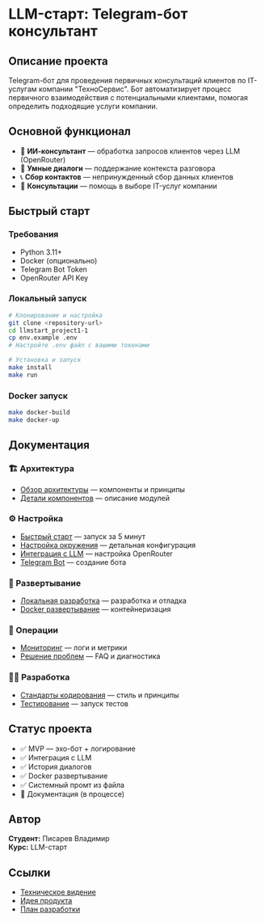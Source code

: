 # LLM-старт: Telegram-бот консультант

## Описание проекта

Telegram-бот для проведения первичных консультаций клиентов по IT-услугам компании "ТехноСервис". Бот автоматизирует процесс первичного взаимодействия с потенциальными клиентами, помогая определить подходящие услуги компании.

## Основной функционал

- 🤖 **ИИ-консультант** — обработка запросов клиентов через LLM (OpenRouter)
- 💬 **Умные диалоги** — поддержание контекста разговора
- 📞 **Сбор контактов** — непринужденный сбор данных клиентов
- 🏢 **Консультации** — помощь в выборе IT-услуг компании

## Быстрый старт

### Требования
- Python 3.11+
- Docker (опционально)
- Telegram Bot Token
- OpenRouter API Key

### Локальный запуск
```bash
# Клонирование и настройка
git clone <repository-url>
cd llmstart_project1-1
cp env.example .env
# Настройте .env файл с вашими токенами

# Установка и запуск
make install
make run
```

### Docker запуск
```bash
make docker-build
make docker-up
```

## Документация

### 🏗️ Архитектура
- [Обзор архитектуры](docs/architecture/overview.md) — компоненты и принципы
- [Детали компонентов](docs/architecture/components.md) — описание модулей

### ⚙️ Настройка
- [Быстрый старт](docs/setup/quick-start.md) — запуск за 5 минут
- [Настройка окружения](docs/setup/environment-setup.md) — детальная конфигурация
- [Интеграция с LLM](docs/setup/llm-integration.md) — настройка OpenRouter
- [Telegram Bot](docs/guides/botfather_setup.md) — создание бота

### 🚀 Развертывание
- [Локальная разработка](docs/deployment/local-development.md) — разработка и отладка
- [Docker развертывание](docs/deployment/docker-deployment.md) — контейнеризация

### 🔧 Операции
- [Мониторинг](docs/operations/monitoring.md) — логи и метрики
- [Решение проблем](docs/operations/troubleshooting.md) — FAQ и диагностика

### 👨‍💻 Разработка
- [Стандарты кодирования](docs/development/coding-standards.md) — стиль и принципы
- [Тестирование](docs/development/testing.md) — запуск тестов

## Статус проекта

- ✅ MVP — эхо-бот + логирование
- ✅ Интеграция с LLM
- ✅ История диалогов
- ✅ Docker развертывание
- ✅ Системный промт из файла
- 🔄 Документация (в процессе)

## Автор

**Студент:** Писарев Владимир  
**Курс:** LLM-старт

## Ссылки

- [Техническое видение](docs/vision.md)
- [Идея продукта](docs/product_idea.md)
- [План разработки](docs/tasklist.md)
